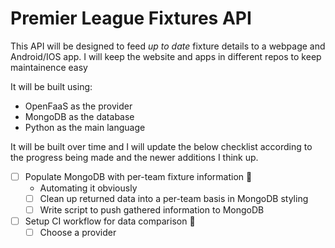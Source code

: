 # Premier League Fixtures API  
This API will be designed to feed *up to date* fixture details to a webpage and Android/IOS app. I will keep the website and apps in different repos to keep maintainence easy  

It will be built using: 
- OpenFaaS as the provider  
- MongoDB as the database  
- Python as the main language  
  
It will be built over time and I will update the below checklist according to the progress being made and the newer additions I think up.  
- [ ] Populate MongoDB with per-team fixture information :thinking:
  -  Automating it obviously
  - [ ] Clean up returned data into a per-team basis in MongoDB styling
  - [ ] Write script to push gathered information to MongoDB
- [ ] Setup CI workflow for data comparison :partying_face:
  - [ ] Choose a provider